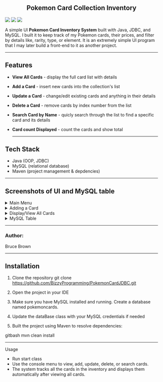 <h2 align="center">Pokemon Card Collection Inventory</h2>
<p>
<img src="https://img.shields.io/badge/Java-ED8B00?style=for-the-badge&logo=openjdk&logoColor=white"/>
  <img src="https://img.shields.io/badge/MySQL-4479A1?style=for-the-badge&logo=mysql&logoColor=white"/>
  <img src="https://img.shields.io/badge/Maven-C71A36?style=for-the-badge&logo=apachemaven&logoColor=white"/>
</p>

<p>
  A simple UI <b>Pokemon Card Inventory System</b> built with Java, JDBC, and MySQL. I built it to keep track of my Pokemon cards, their prices, and filter by details like, rarity, type, or element. It is an extremely simple UI program that I may later build a front-end to it as another project.
</p>

---

## Features
- **View All Cards** - display the full card list with details
- **Add a Card** - insert new cards into the collection's list
- **Update a Card** - change/edit existing cards and anything in their details
- **Delete a Card** - remove cards by index number from the list
- **Search Card by Name** - quicly search through the list to find a specific card and its details
- **Card count Displayed** - count the cards and show total

  ---

## Tech Stack
- Java (OOP, JDBC)
- MySQL (relational database)
- Maven (project management & depdencies)

---

## Screenshots of UI and MySQL table

<details>
  <summary>Main Menu</summary>
  <img src="images/mainMenu.png" alt="Main Menu" width="600"/>
</details>

<details>
  <summary>Adding a Card</summary>
  <img src="images/addingCard.png" alt="Adding a Card" width="600"/>
</details>

<details>
  <summary>Display/View All Cards</summary>
  <img src="images/viewAll.png" alt="Display all Cards" width="600"/>
</details>

<details>
  <summary>MySQL Table</summary>
  <img src="images/MySQL.png" alt="MySQL Table" width="600"/>
</details>

---

<h3>Author: </h3><p>Bruce Brown</p>

---

## Installation

1. Clone the repository
git clone https://github.com/BizzyProgramming/PokemonCardJDBC.git

2. Open the project in your IDE

3. Make sure you have MySQL installed and running. Create a database named pokemoncards.

4. Update the dataBase class with your MySQL credentials if needed

5. Built the project using Maven to resolve dependencies:

gitbash
mvn clean install

---

Usage

- Run start class
- Use the console menu to view, add, update, delete, or search cards.
- The system tracks all the cards in the inventory and displays them automatically after viewing all cards.
